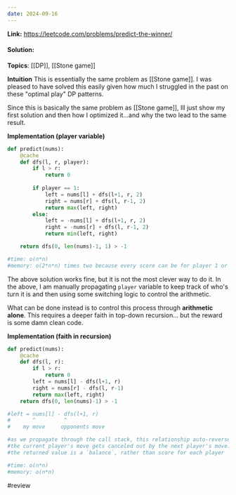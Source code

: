 ```yaml
---
date: 2024-09-16
---
```

**Link:** https://leetcode.com/problems/predict-the-winner/
#### Solution:

**Topics**: [[DP]], [[Stone game]]

**Intuition**
This is essentially the same problem as [[Stone game]]. I was pleased to have solved this easily given how much I struggled in the past on these "optimal play" DP patterns. 

Since this is basically the same problem as [[Stone game]], Ill just show my first solution and then how I optimized it...and why the two lead to the same result. 

**Implementation (player variable)**
```python
def predict(nums):
	@cache
	def dfs(l, r, player):
		if l > r:
			return 0
			
		if player == 1:
			left = nums[l] + dfs(l+1, r, 2)
			right = nums[r] + dfs(l, r-1, 2)
			return max(left, right)
		else:
			left = -nums[l] + dfs(l+1, r, 2)
			right = -nums[r] + dfs(l, r-1, 2)
			return min(left, right)

	return dfs(0, len(nums)-1, 1) > -1

#time: o(n*n)
#memory: o(2*n*n) times two because every score can be for player 1 or 2. 
```


The above solution works fine, but it is not the most clever way to do it. In the above, I am manually propagating `player` variable to keep track of who's turn it is and then using some switching logic to control the arithmetic. 

What can be done instead is to control this process through **arithmetic alone**. This requires a deeper faith in top-down recursion... but the reward is some damn clean code. 

**Implementation (faith in recursion)**
```python
def predict(nums):
	@cache
	def dfs(l, r):
		if l > r:
			return 0
		left = nums[l] - dfs(l+1, r)
		right = nums[r] - dfs(l, r-1)
		return max(left, right)
	return dfs(0, len(nums)-1) > -1

#left = nums[l] - dfs(l+1, r)
#       ^         ^
#    my move     opponents move

#as we propagate through the call stack, this relationship auto-reverses. 
#the current player's move gets canceled out by the next player's move. 
#the returned value is a `balance`, rather than score for each player

#time: o(n*n)
#memory: o(n*n)
```

#review 


